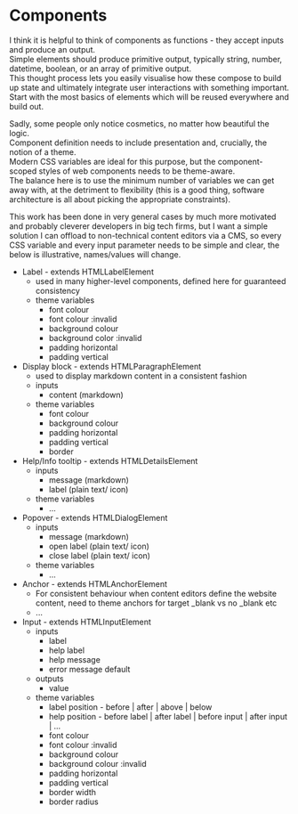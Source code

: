 # Components

I think it is helpful to think of components as functions - they accept inputs and produce an output.  
Simple elements should produce primitive output, typically string, number, datetime, boolean, or an array of primitive output.  
This thought process lets you easily visualise how these compose to build up state and ultimately integrate user interactions with something important.  
Start with the most basics of elements which will be reused everywhere and build out.  

Sadly, some people only notice cosmetics, no matter how beautiful the logic.  
Component definition needs to include presentation and, crucially, the notion of a theme.  
Modern CSS variables are ideal for this purpose, but the component-scoped styles of web components needs to be theme-aware.  
The balance here is to use the minimum number of variables we can get away with, at the detriment to flexibility (this is a good thing, software architecture is all about picking the appropriate constraints).

This work has been done in very general cases by much more motivated and probably cleverer developers in big tech firms, but I want a simple solution I can offload to non-technical content editors via a CMS, so every CSS variable and every input parameter needs to be simple and clear, the below is illustrative, names/values will change.  

- Label - extends HTMLLabelElement
    - used in many higher-level components, defined here for guaranteed consistency
    - theme variables
        - font colour
        - font colour :invalid
        - background colour
        - background color :invalid
        - padding horizontal
        - padding vertical
- Display block - extends HTMLParagraphElement
    - used to display markdown content in a consistent fashion
    - inputs
        - content (markdown)
    - theme variables
        - font colour
        - background colour
        - padding horizontal
        - padding vertical
        - border
- Help/Info tooltip - extends HTMLDetailsElement
    - inputs
        - message (markdown)
        - label (plain text/ icon)
    - theme variables
        - ...
- Popover - extends HTMLDialogElement
    - inputs
        - message (markdown)
        - open label (plain text/ icon)
        - close label (plain text/ icon)
    - theme variables
        - ...
- Anchor - extends HTMLAnchorElement
    - For consistent behaviour when content editors define the website content, need to theme anchors for target _blank vs no _blank etc
    - ...
- Input - extends HTMLInputElement
    - inputs
        - label
        - help label
        - help message
        - error message default
    - outputs
        - value
    - theme variables
        - label position - before | after | above | below
        - help position - before label | after label | before input | after input | ...
        - font colour
        - font colour :invalid
        - background colour
        - background colour :invalid
        - padding horizontal
        - padding vertical
        - border width
        - border radius
